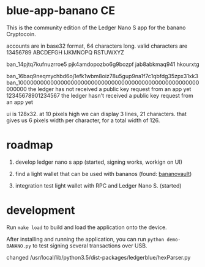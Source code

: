 # blue-app-banano CE

This is the community edition of the Ledger Nano S app for the banano Cryptocoin.

accounts are in base32 format, 64 characters long.
valid characters are
	13456789 ABCDEFGH
	IJKMNOPQ RSTUWXYZ

ban_14pjtq7kufnuzrroe5
pjk4amdopozbo6g9bozpf
jab8abkmaq941 hkourxtg

ban_16baq9neqmychbd6oj1efk1wbm8oiz78u5gup9na1f7c1qbfdg35zpx31xk3
ban_100000000000000000000000000000000000000000000000000000000000
the ledger has not received a public key request from an app yet
12345678901234567
the ledger hasn't received a public key request from an app yet

ui is 128x32.
at 10 pixels high we can display 3 lines, 21 characters.
that gives us 6 pixels width per character, for a total width of 126.


# roadmap
1. develop ledger nano s app (started, signing works, workign on UI)   

2. find a light wallet that can be used with bananos (found: [bananovault](https://github.com/coranos/bananovault))

3. integration test light wallet with RPC and Ledger Nano S. (started)


# development

Run `make load` to build and load the application onto the device.

After installing and running the application, you can run `python demo-BANANO.py` to test signing several transactions over USB.

changed
	/usr/local/lib/python3.5/dist-packages/ledgerblue/hexParser.py
